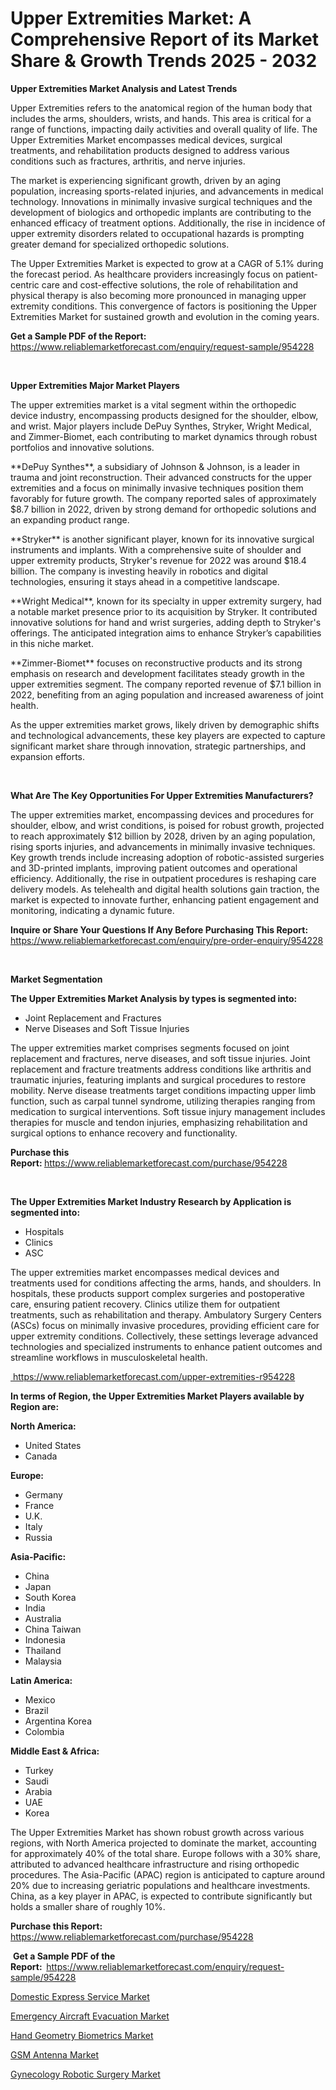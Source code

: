 <p><h1>Upper Extremities Market: A Comprehensive Report of its Market Share & Growth Trends 2025 - 2032</h1></p><p><strong>Upper Extremities Market Analysis and Latest Trends</strong></p>
<p><p>Upper Extremities refers to the anatomical region of the human body that includes the arms, shoulders, wrists, and hands. This area is critical for a range of functions, impacting daily activities and overall quality of life. The Upper Extremities Market encompasses medical devices, surgical treatments, and rehabilitation products designed to address various conditions such as fractures, arthritis, and nerve injuries.</p><p>The market is experiencing significant growth, driven by an aging population, increasing sports-related injuries, and advancements in medical technology. Innovations in minimally invasive surgical techniques and the development of biologics and orthopedic implants are contributing to the enhanced efficacy of treatment options. Additionally, the rise in incidence of upper extremity disorders related to occupational hazards is prompting greater demand for specialized orthopedic solutions.</p><p>The Upper Extremities Market is expected to grow at a CAGR of 5.1% during the forecast period. As healthcare providers increasingly focus on patient-centric care and cost-effective solutions, the role of rehabilitation and physical therapy is also becoming more pronounced in managing upper extremity conditions. This convergence of factors is positioning the Upper Extremities Market for sustained growth and evolution in the coming years.</p></p>
<p><strong>Get a Sample PDF of the Report:&nbsp;</strong> <a href="https://www.reliablemarketforecast.com/enquiry/request-sample/954228?utm_campaign=1110&utm_medium=2&utm_source=Github&utm_content=ia&utm_term=07032025&utm_id=upper-extremities">https://www.reliablemarketforecast.com/enquiry/request-sample/954228</a></p>
<p>&nbsp;</p>
<p><strong>Upper Extremities Major Market Players</strong></p>
<p><p>The upper extremities market is a vital segment within the orthopedic device industry, encompassing products designed for the shoulder, elbow, and wrist. Major players include DePuy Synthes, Stryker, Wright Medical, and Zimmer-Biomet, each contributing to market dynamics through robust portfolios and innovative solutions.</p><p>**DePuy Synthes**, a subsidiary of Johnson & Johnson, is a leader in trauma and joint reconstruction. Their advanced constructs for the upper extremities and a focus on minimally invasive techniques position them favorably for future growth. The company reported sales of approximately $8.7 billion in 2022, driven by strong demand for orthopedic solutions and an expanding product range.</p><p>**Stryker** is another significant player, known for its innovative surgical instruments and implants. With a comprehensive suite of shoulder and upper extremity products, Stryker's revenue for 2022 was around $18.4 billion. The company is investing heavily in robotics and digital technologies, ensuring it stays ahead in a competitive landscape.</p><p>**Wright Medical**, known for its specialty in upper extremity surgery, had a notable market presence prior to its acquisition by Stryker. It contributed innovative solutions for hand and wrist surgeries, adding depth to Stryker's offerings. The anticipated integration aims to enhance Stryker’s capabilities in this niche market.</p><p>**Zimmer-Biomet** focuses on reconstructive products and its strong emphasis on research and development facilitates steady growth in the upper extremities segment. The company reported revenue of $7.1 billion in 2022, benefiting from an aging population and increased awareness of joint health.</p><p>As the upper extremities market grows, likely driven by demographic shifts and technological advancements, these key players are expected to capture significant market share through innovation, strategic partnerships, and expansion efforts.</p></p>
<p>&nbsp;</p>
<p><strong>What Are The Key Opportunities For Upper Extremities Manufacturers?</strong></p>
<p><p>The upper extremities market, encompassing devices and procedures for shoulder, elbow, and wrist conditions, is poised for robust growth, projected to reach approximately $12 billion by 2028, driven by an aging population, rising sports injuries, and advancements in minimally invasive techniques. Key growth trends include increasing adoption of robotic-assisted surgeries and 3D-printed implants, improving patient outcomes and operational efficiency. Additionally, the rise in outpatient procedures is reshaping care delivery models. As telehealth and digital health solutions gain traction, the market is expected to innovate further, enhancing patient engagement and monitoring, indicating a dynamic future.</p></p>
<p><strong>Inquire or Share Your Questions If Any Before Purchasing This Report:</strong> <a href="https://www.reliablemarketforecast.com/enquiry/pre-order-enquiry/954228?utm_campaign=1110&utm_medium=2&utm_source=Github&utm_content=ia&utm_term=07032025&utm_id=upper-extremities">https://www.reliablemarketforecast.com/enquiry/pre-order-enquiry/954228</a></p>
<p>&nbsp;</p>
<p><strong>Market Segmentation</strong></p>
<p><strong>The Upper Extremities Market Analysis by types is segmented into:</strong></p>
<p><ul><li>Joint Replacement and Fractures</li><li>Nerve Diseases and Soft Tissue Injuries</li></ul></p>
<p><p>The upper extremities market comprises segments focused on joint replacement and fractures, nerve diseases, and soft tissue injuries. Joint replacement and fracture treatments address conditions like arthritis and traumatic injuries, featuring implants and surgical procedures to restore mobility. Nerve disease treatments target conditions impacting upper limb function, such as carpal tunnel syndrome, utilizing therapies ranging from medication to surgical interventions. Soft tissue injury management includes therapies for muscle and tendon injuries, emphasizing rehabilitation and surgical options to enhance recovery and functionality.</p></p>
<p><strong>Purchase this Report:&nbsp;</strong><a href="https://www.reliablemarketforecast.com/purchase/954228?utm_campaign=1110&utm_medium=2&utm_source=Github&utm_content=ia&utm_term=07032025&utm_id=upper-extremities">https://www.reliablemarketforecast.com/purchase/954228</a></p>
<p>&nbsp;</p>
<p><strong>The Upper Extremities Market Industry Research by Application is segmented into:</strong></p>
<p><ul><li>Hospitals</li><li>Clinics</li><li>ASC</li></ul></p>
<p><p>The upper extremities market encompasses medical devices and treatments used for conditions affecting the arms, hands, and shoulders. In hospitals, these products support complex surgeries and postoperative care, ensuring patient recovery. Clinics utilize them for outpatient treatments, such as rehabilitation and therapy. Ambulatory Surgery Centers (ASCs) focus on minimally invasive procedures, providing efficient care for upper extremity conditions. Collectively, these settings leverage advanced technologies and specialized instruments to enhance patient outcomes and streamline workflows in musculoskeletal health.</p></p>
<p><a href="https://www.reliablemarketforecast.com/upper-extremities-r954228?utm_campaign=1110&utm_medium=2&utm_source=Github&utm_content=ia&utm_term=07032025&utm_id=upper-extremities">&nbsp;https://www.reliablemarketforecast.com/upper-extremities-r954228</a></p>
<p><strong>In terms of Region, the Upper Extremities Market Players available by Region are:</strong></p>
<p>
    <p> <strong> North America: </strong>
        <ul>
            <li>United States</li>
            <li>Canada</li>
        </ul>
        </p> 
    <p> <strong> Europe: </strong>
        <ul>
            <li>Germany</li>
            <li>France</li>
            <li>U.K.</li>
            <li>Italy</li>
            <li>Russia</li>
        </ul>
        </p> 
    <p> <strong> Asia-Pacific: </strong>
        <ul>
            <li>China</li>
            <li>Japan</li>
            <li>South Korea</li>
            <li>India</li>
            <li>Australia</li>
            <li>China Taiwan</li>
            <li>Indonesia</li>
            <li>Thailand</li>
            <li>Malaysia</li>
        </ul>
        </p> 
    <p> <strong> Latin America: </strong>
        <ul>
            <li>Mexico</li>
            <li>Brazil</li>
            <li>Argentina Korea</li>
            <li>Colombia</li>
        </ul>
        </p> 
    <p> <strong> Middle East & Africa: </strong>
        <ul>
            <li>Turkey</li>
            <li>Saudi</li>
            <li>Arabia</li>
            <li>UAE</li>
            <li>Korea</li>
        </ul>
    </p>
    </p>
<p><p>The Upper Extremities Market has shown robust growth across various regions, with North America projected to dominate the market, accounting for approximately 40% of the total share. Europe follows with a 30% share, attributed to advanced healthcare infrastructure and rising orthopedic procedures. The Asia-Pacific (APAC) region is anticipated to capture around 20% due to increasing geriatric populations and healthcare investments. China, as a key player in APAC, is expected to contribute significantly but holds a smaller share of roughly 10%.</p></p>
<p><strong>Purchase this Report: </strong><a href="https://www.reliablemarketforecast.com/purchase/954228?utm_campaign=1110&utm_medium=2&utm_source=Github&utm_content=ia&utm_term=07032025&utm_id=upper-extremities">https://www.reliablemarketforecast.com/purchase/954228</a></p>
<p>&nbsp;<strong>Get a Sample PDF of the Report:&nbsp;&nbsp;</strong><a href="https://www.reliablemarketforecast.com/enquiry/request-sample/954228?utm_campaign=1110&utm_medium=2&utm_source=Github&utm_content=ia&utm_term=07032025&utm_id=upper-extremities">https://www.reliablemarketforecast.com/enquiry/request-sample/954228</a></p>
<p><strong></strong></p>
<p><p><a href="https://github.com/tornapruttuz/Market-Research-Report-List-1/blob/main/domestic-express-service-market.md?utm_campaign=1110&utm_medium=2&utm_source=Github&utm_content=ia&utm_term=07032025&utm_id=upper-extremities">Domestic Express Service Market</a></p><p><a href="https://github.com/saguegrody74/Market-Research-Report-List-1/blob/main/emergency-aircraft-evacuation-market.md?utm_campaign=1110&utm_medium=2&utm_source=Github&utm_content=ia&utm_term=07032025&utm_id=upper-extremities">Emergency Aircraft Evacuation Market</a></p><p><a href="https://github.com/aertsfecto0h/Market-Research-Report-List-1/blob/main/hand-geometry-biometrics-market.md?utm_campaign=1110&utm_medium=2&utm_source=Github&utm_content=ia&utm_term=07032025&utm_id=upper-extremities">Hand Geometry Biometrics Market</a></p><p><a href="https://github.com/denighoylen1/Market-Research-Report-List-1/blob/main/gsm-antenna-market.md?utm_campaign=1110&utm_medium=2&utm_source=Github&utm_content=ia&utm_term=07032025&utm_id=upper-extremities">GSM Antenna Market</a></p><p><a href="https://github.com/luerabollevc/Market-Research-Report-List-1/blob/main/gynecology-robotic-surgery-market.md?utm_campaign=1110&utm_medium=2&utm_source=Github&utm_content=ia&utm_term=07032025&utm_id=upper-extremities">Gynecology Robotic Surgery Market</a></p></p>